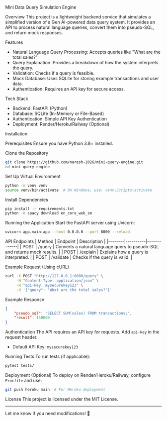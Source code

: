 Mini Data Query Simulation Engine

Overview
This project is a lightweight backend service that simulates a simplified version of a Gen AI-powered data query system. It provides an API to process natural language queries, convert them into pseudo-SQL, and return mock responses.

Features
- Natural Language Query Processing: Accepts queries like "What are the total sales?"
- Query Explanation: Provides a breakdown of how the system interprets the query.
- Validation: Checks if a query is feasible.
- Mock Database: Uses SQLite for storing example transactions and user data.
- Authentication: Requires an API key for secure access.

Tech Stack
- Backend: FastAPI (Python)
- Database: SQLite (In-Memory or File-Based)
- Authentication: Simple API Key Authentication
- Deployment: Render/Heroku/Railway (Optional)

Installation

Prerequisites
Ensure you have Python 3.8+ installed.

Clone the Repository
```sh
git clone https://github.com/naresh-2026/mini-query-engine.git
cd mini-query-engine
```

Set Up Virtual Environment
```sh
python -m venv venv
source venv/bin/activate  # On Windows, use: venv\Scripts\activate
```

Install Dependencies
```sh
pip install -r requirements.txt
python -m spacy download en_core_web_sm
```

Running the Application
Start the FastAPI server using Uvicorn:
```sh
uvicorn app.main:app --host 0.0.0.0 --port 8000 --reload
```

API Endpoints
| Method | Endpoint  | Description |
|--------|----------|-------------|
| POST | /query   | Converts a natural language query to pseudo-SQL and returns mock results. |
| POST | /explain | Explains how a query is interpreted. |
| POST | /validate | Checks if the query is valid. |

Example Request (Using cURL)
```sh
curl -X POST "http://127.0.0.1:8000/query" \
     -H "Content-Type: application/json" \
     -H "api-key: mysecurekey123" \
     -d '{"query": "What are the total sales?"}'
```

Example Response
```json
{
    "pseudo_sql": "SELECT SUM(sales) FROM transactions;",
    "result": 150000
}
```

Authentication
The API requires an API key for requests. Add `api-key` in the request header.
- Default API Key: `mysecurekey123`

Running Tests
To run tests (if applicable):
```sh
pytest tests/
```

Deployment (Optional)
To deploy on Render/Heroku/Railway, configure `Procfile` and use:
```sh
git push heroku main  # For Heroku deployment
```

License
This project is licensed under the MIT License.

---

Let me know if you need modifications! 🚀

